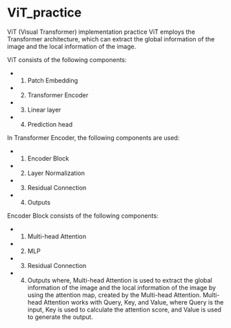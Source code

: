 # ViT_practice
ViT (Visual Transformer) implementation practice
ViT employs the Transformer architecture, which can extract the global information of the image and the local information of the image.

ViT consists of the following components:

- 1. Patch Embedding
- 2. Transformer Encoder
- 3. Linear layer
- 4. Prediction head

In Transformer Encoder, the following components are used:

- 1. Encoder Block
- 2. Layer Normalization
- 3. Residual Connection
- 4. Outputs

Encoder Block consists of the following components:

- 1. Multi-head Attention
- 2. MLP
- 3. Residual Connection
- 4. Outputs
where, Multi-head Attention is used to extract the global information of the image and the local information of the image by using the attention map, created by the Multi-head Attention. Multi-head Attention works with Query, Key, and Value, where Query is the input, Key is used to calculate the attention score, and Value is used to generate the output.

